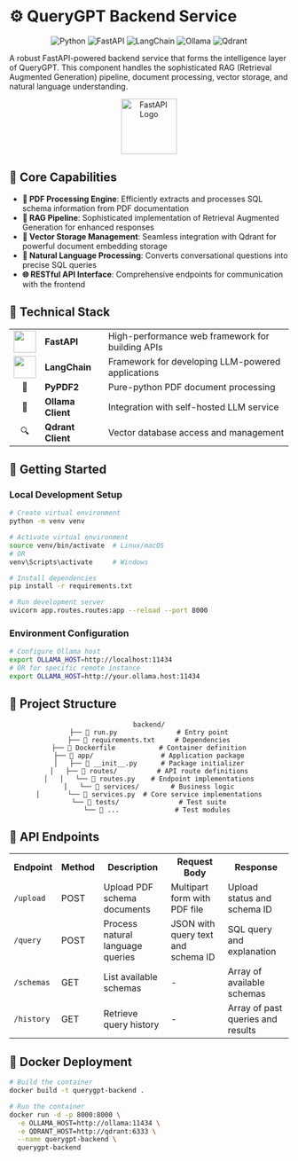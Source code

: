 # ⚙️ QueryGPT Backend Service

<div align="center">

![Python](https://img.shields.io/badge/python-3.8%2B-blue)
![FastAPI](https://img.shields.io/badge/framework-FastAPI-009688)
![LangChain](https://img.shields.io/badge/RAG-LangChain-yellowgreen)
![Ollama](https://img.shields.io/badge/LLM-Ollama-orange)
![Qdrant](https://img.shields.io/badge/Vector%20DB-Qdrant-blueviolet)

</div>

A robust FastAPI-powered backend service that forms the intelligence layer of QueryGPT. This component handles the sophisticated RAG (Retrieval Augmented Generation) pipeline, document processing, vector storage, and natural language understanding.

<div align="center">
<img src="https://fastapi.tiangolo.com/img/logo-margin/logo-teal.png" alt="FastAPI Logo" height="100">
</div>

## 🎯 Core Capabilities

- **📄 PDF Processing Engine**: Efficiently extracts and processes SQL schema information from PDF documentation
- **🔄 RAG Pipeline**: Sophisticated implementation of Retrieval Augmented Generation for enhanced responses
- **💾 Vector Storage Management**: Seamless integration with Qdrant for powerful document embedding storage
- **🔄 Natural Language Processing**: Converts conversational questions into precise SQL queries
- **🌐 RESTful API Interface**: Comprehensive endpoints for communication with the frontend

## 🔧 Technical Stack

<div align="center">

<table>
  <tr>
    <td align="center"><img src="https://fastapi.tiangolo.com/img/favicon.png" width="40" height="40"/></td>
    <td><b>FastAPI</b></td>
    <td>High-performance web framework for building APIs</td>
  </tr>
  <tr>
    <td align="center"><img src="https://python.langchain.com/img/favicon.ico" width="40" height="40"/></td>
    <td><b>LangChain</b></td>
    <td>Framework for developing LLM-powered applications</td>
  </tr>
  <tr>
    <td align="center">📄</td>
    <td><b>PyPDF2</b></td>
    <td>Pure-python PDF document processing</td>
  </tr>
  <tr>
    <td align="center">🧠</td>
    <td><b>Ollama Client</b></td>
    <td>Integration with self-hosted LLM service</td>
  </tr>
  <tr>
    <td align="center">🔍</td>
    <td><b>Qdrant Client</b></td>
    <td>Vector database access and management</td>
  </tr>
</table>

</div>

## 🚀 Getting Started

### Local Development Setup

```bash
# Create virtual environment
python -m venv venv

# Activate virtual environment
source venv/bin/activate  # Linux/macOS
# OR
venv\Scripts\activate     # Windows

# Install dependencies
pip install -r requirements.txt

# Run development server
uvicorn app.routes.routes:app --reload --port 8000
```

### Environment Configuration

```bash
# Configure Ollama host
export OLLAMA_HOST=http://localhost:11434
# OR for specific remote instance
export OLLAMA_HOST=http://your.ollama.host:11434
```

## 📁 Project Structure

<div align="center">

```
backend/
├── 📄 run.py               # Entry point
├── 📄 requirements.txt     # Dependencies
├── 📄 Dockerfile           # Container definition
├── 📁 app/                 # Application package
│   ├── 📄 __init__.py      # Package initializer
│   ├── 📁 routes/          # API route definitions
│   │   └── 📄 routes.py    # Endpoint implementations
│   └── 📁 services/        # Business logic
│       └── 📄 services.py  # Core service implementations
└── 📁 tests/               # Test suite
    └── 📄 ...              # Test modules
```

</div>

## 🔄 API Endpoints

<table>
  <tr>
    <th>Endpoint</th>
    <th>Method</th>
    <th>Description</th>
    <th>Request Body</th>
    <th>Response</th>
  </tr>
  <tr>
    <td><code>/upload</code></td>
    <td>POST</td>
    <td>Upload PDF schema documents</td>
    <td>Multipart form with PDF file</td>
    <td>Upload status and schema ID</td>
  </tr>
  <tr>
    <td><code>/query</code></td>
    <td>POST</td>
    <td>Process natural language queries</td>
    <td>JSON with query text and schema ID</td>
    <td>SQL query and explanation</td>
  </tr>
  <tr>
    <td><code>/schemas</code></td>
    <td>GET</td>
    <td>List available schemas</td>
    <td>-</td>
    <td>Array of available schemas</td>
  </tr>
  <tr>
    <td><code>/history</code></td>
    <td>GET</td>
    <td>Retrieve query history</td>
    <td>-</td>
    <td>Array of past queries and results</td>
  </tr>
</table>

## 🐳 Docker Deployment

```bash
# Build the container
docker build -t querygpt-backend .

# Run the container
docker run -d -p 8000:8000 \
  -e OLLAMA_HOST=http://ollama:11434 \
  -e QDRANT_HOST=http://qdrant:6333 \
  --name querygpt-backend \
  querygpt-backend
```